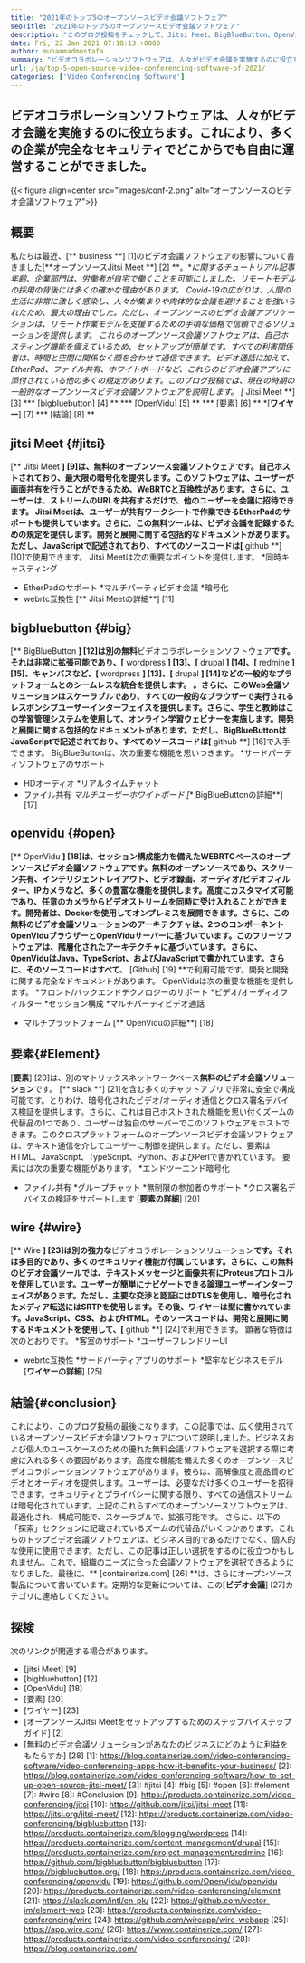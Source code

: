 ```yaml
---
title: "2021年のトップ5のオープンソースビデオ会議ソフトウェア" 
seoTitle: "2021年のトップ5のオープンソースビデオ会議ソフトウェア" 
description: "このブログ投稿をチェックして、Jitsi Meet、BigBlueButton、OpenVidu、Element、Wireを含むトップオープンソースビデオ会議ソフトウェアについて学びます。" 
date: Fri, 22 Jan 2021 07:18:13 +0000
author: muhammadmustafa
summary: "ビデオコラボレーションソフトウェアは、人々がビデオ会議を実施するのに役立ちます。これにより、多くの企業が完全なセキュリティでどこからでも自由に運営することができました。" 
url: /ja/top-5-open-source-video-conferencing-software-of-2021/
categories: ['Video Conferencing Software']
---
```


## ビデオコラボレーションソフトウェアは、人々がビデオ会議を実施するのに役立ちます。これにより、多くの企業が完全なセキュリティでどこからでも自由に運営することができました。

{{< figure align=center src="images/conf-2.png" alt="オープンソースのビデオ会議ソフトウェア">}}


## 概要
私たちは最近、[** business **] [1]のビデオ会議ソフトウェアの影響について書きました[**オープンソースJitsi Meet **] [2] **。**に関するチュートリアル記事年齢、企業部門は、労働者が自宅で働くことを可能にしました。リモートモデルの採用の背後には多くの確かな理由があります。 Covid-19の広がりは、人間の生活に非常に激しく感染し、人々が集まりや肉体的な会議を避けることを強いられたため、最大の理由でした。ただし、オープンソースのビデオ会議アプリケーションは、リモート作業モデルを支援するための手頃な価格で信頼できるソリューションを提供します。
これらのオープンソース会議ソフトウェアは、自己ホスティング機能を備えているため、セットアップが簡単です。すべての利害関係者は、時間と空間に関係なく顔を合わせて通信できます。ビデオ通話に加えて、EtherPad、ファイル共有、ホワイトボードなど、これらのビデオ会議アプリに添付されている他の多くの規定があります。このブログ投稿では、現在の時期の一般的なオープンソースビデオ会議ソフトウェアを説明します。
  *[** Jitsi Meet **] [3]
  *** [bigbluebutton] [4] **
  *** [OpenVidu] [5] **
  *** [要素] [6] **
  *[**ワイヤー**] [7]
  *** [結論] [8] **

## jitsi Meet {#jitsi}
[** Jitsi Meet **] [9]は、無料のオープンソース会議ソフトウェアです。自己ホストされており、最大限の暗号化を提供します。このソフトウェアは、ユーザーが画面共有を行うことができるため、WeBRTCと互換性があります。さらに、ユーザーは、ストリームのURLを共有するだけで、他のユーザーを会議に招待できます。 Jitsi Meetは、ユーザーが共有ワークシートで作業できるEtherPadのサポートも提供しています。さらに、この無料ツールは、ビデオ会議を記録するための規定を提供します。開発と展開に関する包括的なドキュメントがあります。ただし、JavaScriptで記述されており、すべてのソースコードは[** github **] [10]で使用できます。
Jitsi Meetは次の重要なポイントを提供します。
  *同時キャスティング
  * EtherPadのサポート
  *マルチパーティビデオ会議
  *暗号化
  * webrtc互換性
[** Jitsi Meetの詳細**] [11]

## bigbluebutton {#big}
[** BigBlueButton **] [12]は別の無料**ビデオコラボレーションソフトウェア**です。それは非常に拡張可能であり、[** wordpress **] [13]、[** drupal **] [14]、[** redmine **] [15]、キャンバスなど、[** wordpress **] [13]、[** drupal **] [14]などの一般的なプラットフォームとのシームレスな統合を提供します。 。さらに、このWeb会議ソリューションはスケーラブルであり、すべての一般的なブラウザーで実行されるレスポンシブユーザーインターフェイスを提供します。さらに、学生と教師はこの学習管理システムを使用して、オンライン学習ウェビナーを実施します。開発と展開に関する包括的なドキュメントがあります。ただし、BigBlueButtonはJavaScriptで記述されており、すべてのソースコードは[** github **] [16]で入手できます。
BigBlueButtonは、次の重要な機能を思いつきます。
  *サードパーティソフトウェアのサポート
  * HDオーディオ
  *リアルタイムチャット
  * ファイル共有
  *マルチユーザーホワイトボード
[** BigBlueButtonの詳細**] [17]

## openvidu {#open}
[** OpenVidu **] [18]は、セッション構成能力を備えたWEBRTCベースのオープンソースビデオ会議ソフトウェアです。無料のオープンソースであり、スクリーン共有、インテリジェントレイアウト、ビデオ録画、オーディオ/ビデオフィルター、IPカメラなど、多くの豊富な機能を提供します。高度にカスタマイズ可能であり、任意のカメラからビデオストリームを同時に受け入れることができます。開発者は、Dockerを使用してオンプレミスを展開できます。さらに、この無料のビデオ会議ソリューションのアーキテクチャは、2つのコンポーネントOpenViduブラウザーとOpenViduサーバーに基づいています。このフリーソフトウェアは、階層化されたアーキテクチャに基づいています。さらに、OpenViduはJava、TypeScript、およびJavaScriptで書かれています。さらに、そのソースコードはすべて、** [Github] [19] **で利用可能です。開発と開発に関する完全なドキュメントがあります。
OpenViduは次の重要な機能を提供します。
  *フロント/バックエンドテクノロジーのサポート
  *ビデオ/オーディオフィルター
  *セッション構成
  *マルチパーティビデオ通話
  * マルチプラットフォーム
[** OpenViduの詳細**] [18]

## 要素{#Element}
[**要素**] [20]は、別のマトリックスネットワークベース**無料のビデオ会議ソリューション**です。 [** slack **] [21]を含む多くのチャットアプリで非常に安全で構成可能です。とりわけ、暗号化されたビデオ/オーディオ通信とクロス署名デバイス検証を提供します。さらに、これは自己ホストされた機能を思い付くズームの代替品の1つであり、ユーザーは独自のサーバーでこのソフトウェアをホストできます。このクロスプラットフォームのオープンソースビデオ会議ソフトウェアは、テキスト通信を介してユーザーに制御を提供します。ただし、要素はHTML、JavaScript、TypeScript、Python、およびPerlで書かれています。
要素には次の重要な機能があります。
  *エンドツーエンド暗号化
  * ファイル共有
  *グループチャット
  *無制限の参加者のサポート
  *クロス署名デバイスの検証をサポートします
[**要素の詳細**] [20]

## wire {#wire}
[** Wire **] [23]は別の強力な**ビデオコラボレーションソリューション**です。それは多目的であり、多くのセキュリティ機能が付属しています。さらに、この無料のビデオ会議ツールでは、テキストメッセージと画像共有にProteusプロトコルを使用しています。ユーザーが簡単にナビゲートできる論理ユーザーインターフェイスがあります。ただし、主要な交渉と認証にはDTLSを使用し、暗号化されたメディア転送にはSRTPを使用します。その後、ワイヤーは型に書かれています。JavaScript、CSS、およびHTML。そのソースコードは、開発と展開に関するドキュメントを使用して、[** github **] [24]で利用できます。
顕著な特徴は次のとおりです。
  *客室のサポート
  *ユーザーフレンドリーUI
  * webrtc互換性
  *サードパーティアプリのサポート
  *堅牢なビジネスモデル
[**ワイヤーの詳細**] [25]

## 結論{#conclusion}
これにより、このブログ投稿の最後になります。この記事では、広く使用されているオープンソースビデオ会議ソフトウェアについて説明しました。ビジネスおよび個人のユースケースのための優れた無料会議ソフトウェアを選択する際に考慮に入れる多くの要因があります。高度な機能を備えた多くのオープンソースビデオコラボレーションソフトウェアがあります。彼らは、高解像度と高品質のビデオとオーディオを提供します。ユーザーは、必要なだけ多くのユーザーを招待できます。セキュリティとプライバシーに関する限り、すべての通信ストリームは暗号化されています。上記のこれらすべてのオープンソースソフトウェアは、最適化され、構成可能で、スケーラブルで、拡張可能です。
さらに、以下の「探索」セクションに記載されているズームの代替品がいくつかあります。これらのトップビデオ会議ソフトウェアは、ビジネス目的であるだけでなく、個人的な使用に使用できます。ただし、この記事は正しい選択をするのに役立つかもしれません。これで、組織のニーズに合った会議ソフトウェアを選択できるようになりました。最後に、** [containerize.com] [26] **は、さらにオープンソース製品について書いています。定期的な更新については、この[**ビデオ会議**] [27]カテゴリに連絡してください。

## 探検
次のリンクが関連する場合があります。
  * [jitsi Meet] [9]
  * [bigbluebutton] [12]
  * [OpenVidu] [18]
  * [要素] [20]
  * [ワイヤー] [23]
  * [オープンソースJitsi Meetをセットアップするためのステップバイステップガイド] [2]
  * [無料のビデオ会議ソリューションがあなたのビジネスにどのように利益をもたらすか] [28]
[1]: https://blog.containerize.com/video-conferencing-software/video-conferencing-apps-how-it-benefits-your-business/
[2]: https://blog.containerize.com/video-conferencing-software/how-to-set-up-open-source-jitsi-meet/
[3]: #jitsi
[4]: #big
[5]: #open
[6]: #element
[7]: #wire
[8]: #Conclusion
[9]: https://products.containerize.com/video-conferencing/jitsi
[10]: https://github.com/jitsi/jitsi-meet
[11]: https://jitsi.org/jitsi-meet/
[12]: https://products.containerize.com/video-conferencing/bigbluebutton
[13]: https://products.containerize.com/blogging/wordpress
[14]: https://products.containerize.com/content-management/drupal
[15]: https://products.containerize.com/project-management/redmine
[16]: https://github.com/bigbluebutton/bigbluebutton
[17]: https://bigbluebutton.org/
[18]: https://products.containerize.com/video-conferencing/openvidu
[19]: https://github.com/OpenVidu/openvidu
[20]: https://products.containerize.com/video-conferencing/element
[21]: https://slack.com/intl/en-pk/
[22]: https://github.com/vector-im/element-web
[23]: https://products.containerize.com/video-conferencing/wire
[24]: https://github.com/wireapp/wire-webapp
[25]: https://app.wire.com/
[26]: https://www.containerize.com/
[27]: https://products.containerize.com/video-conferencing/
[28]: https://blog.containerize.com/
